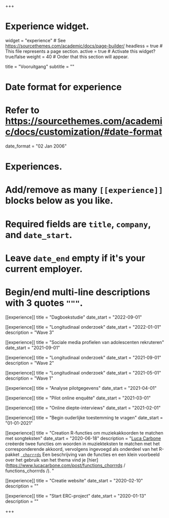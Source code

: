 +++
# Experience widget.
widget = "experience"  # See https://sourcethemes.com/academic/docs/page-builder/
headless = true  # This file represents a page section.
active = true  # Activate this widget? true/false
weight = 40  # Order that this section will appear.

title = "Vooruitgang"
subtitle = ""

# Date format for experience
#   Refer to https://sourcethemes.com/academic/docs/customization/#date-format
date_format = "02 Jan 2006"

# Experiences.
#   Add/remove as many `[[experience]]` blocks below as you like.
#   Required fields are `title`, `company`, and `date_start`.
#   Leave `date_end` empty if it's your current employer.
#   Begin/end multi-line descriptions with 3 quotes `"""`.

[[experience]]
  title = "Dagboekstudie"
  date_start = "2022-09-01"
  
[[experience]]
  title = "Longitudinaal onderzoek"
  date_start = "2022-01-01"
  description = "Wave 3"

[[experience]]
  title = "Sociale media profielen van adolescenten rekruteren"
  date_start = "2021-09-01"

[[experience]]
  title = "Longitudinaal onderzoek"
  date_start = "2021-09-01"
  description = "Wave 2"

[[experience]]
  title = "Longitudinaal onderzoek"
  date_start = "2021-05-01"
  description = "Wave 1"

[[experience]]
  title = "Analyse pilotgegevens"
  date_start = "2021-04-01"

[[experience]]
  title = "Pilot online enquête"
  date_start = "2021-03-01"

[[experience]]
  title = "Online diepte-interviews"
  date_start = "2021-02-01"

[[experience]]
  title = "Begin ouderlijke toestemming te vragen"
  date_start = "01-01-2021"

[[experience]]
  title = "Creation R-functies om muziekakkoorden te matchen met songteksten"
  date_start = "2020-06-18"
  description = "[Luca Carbone](http://www.projectmimic.eu/authors/admin4/) creëerde twee functies om woorden in muziekteksten te matchen met het corresponderende akkoord, vervolgens ingevoegd als onderdeel van het R-pakket [` chorrrds`](https://github.com/r-music/chorrrds) Een beschrijving van de functies en een klein voorbeeld over het gebruik van het thema vind je [hier](https://www.lucacarbone.com/post/functions_chorrrds / functions_chorrrds /). "

[[experience]]
  title = "Creatie website"
  date_start = "2020-02-10"
  description = ""
  
[[experience]]
  title = "Start ERC-project"
  date_start = "2020-01-13"
  description = ""

+++
